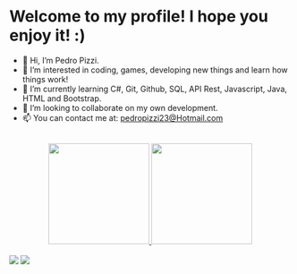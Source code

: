 # Welcome to my profile! I hope you enjoy it! :)

- 👋 Hi, I’m Pedro Pizzi.
- 👀 I’m interested in coding, games, developing new things and learn how things work! 
- 🌱 I’m currently learning C#, Git, Github, SQL, API Rest, Javascript, Java, HTML and Bootstrap.
- 💞️ I’m looking to collaborate on my own development.
- 📫 You can contact me at: pedropizzi23@Hotmail.com  

<br>

<div align="center">
  <a href="https://github.com/PedroPizzi">
  <img height="180em" src="https://github-readme-stats-sigma-five.vercel.app/api?username=P3dream&show_icons=true&theme=dracula&include_all_commits=true&count_private=true"/>
  <img height="180em" src="https://github-readme-stats-sigma-five.vercel.app/api/top-langs/?username=P3dream&layout=compact&langs_count=7&theme=dracula"/>
</div>
  
<br>
  
<div> 
  <a href="https://www.instagram.com/pedropizzi/" target="_blank"><img src="https://img.shields.io/badge/-Instagram-%23E4405F?style=for-the-badge&logo=instagram&logoColor=white" target="_blank"></a>
  <a href="https://www.linkedin.com/in/pedrocarneiropizzi/" target="_blank"><img src="https://img.shields.io/badge/-LinkedIn-%230077B5?style=for-the-badge&logo=linkedin&logoColor=white" target="_blank"></a> 
</div>
